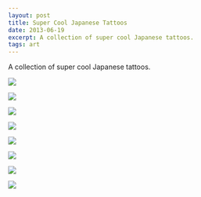 ```yaml
---
layout: post
title: Super Cool Japanese Tattoos
date: 2013-06-19
excerpt: A collection of super cool Japanese tattoos. 
tags: art
---
```

A collection of super cool Japanese tattoos. 

![](http://farm8.staticflickr.com/7438/9083743285_8c0c5f6e3a_o.jpg)

![](http://farm6.staticflickr.com/5477/9085956836_81a351a171_o.jpg)

![](http://farm4.staticflickr.com/3739/9085956760_509e49780a_o.jpg)

![](http://farm3.staticflickr.com/2888/9085957000_2ffd139bf2_o.jpg)

![](http://farm6.staticflickr.com/5521/9085955942_25ccabc3ec_o.jpg)

![](http://farm8.staticflickr.com/7392/9083741757_c862ba92d7_o.jpg)

![](http://farm6.staticflickr.com/5450/9083742631_5afef1ac0f_o.jpg)

![](http://farm6.staticflickr.com/5533/9085958780_6857896c44_o.jpg)
